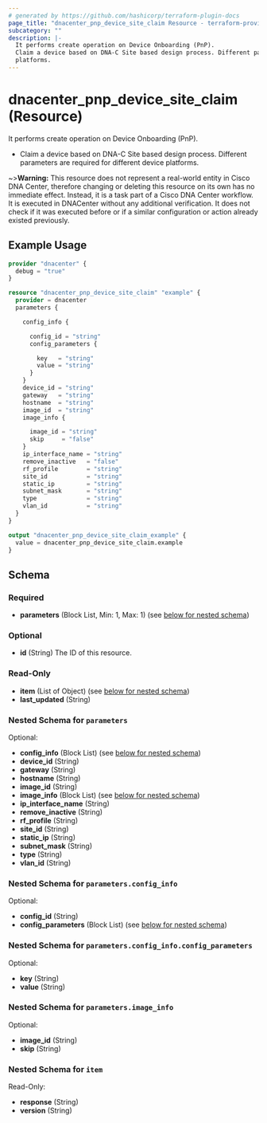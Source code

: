 ```yaml
---
# generated by https://github.com/hashicorp/terraform-plugin-docs
page_title: "dnacenter_pnp_device_site_claim Resource - terraform-provider-dnacenter"
subcategory: ""
description: |-
  It performs create operation on Device Onboarding (PnP).
  Claim a device based on DNA-C Site based design process. Different parameters are required for different device
  platforms.
---
```


# dnacenter_pnp_device_site_claim (Resource)

It performs create operation on Device Onboarding (PnP).

- Claim a device based on DNA-C Site based design process. Different parameters are required for different device
platforms.

~>**Warning:**
This resource does not represent a real-world entity in Cisco DNA Center, therefore changing or deleting this resource on its own has no immediate effect.
Instead, it is a task part of a Cisco DNA Center workflow. It is executed in DNACenter without any additional verification. It does not check if it was executed before or if a similar configuration or action already existed previously.

## Example Usage

```terraform
provider "dnacenter" {
  debug = "true"
}

resource "dnacenter_pnp_device_site_claim" "example" {
  provider = dnacenter
  parameters {

    config_info {

      config_id = "string"
      config_parameters {

        key   = "string"
        value = "string"
      }
    }
    device_id = "string"
    gateway   = "string"
    hostname  = "string"
    image_id  = "string"
    image_info {

      image_id = "string"
      skip     = "false"
    }
    ip_interface_name = "string"
    remove_inactive   = "false"
    rf_profile        = "string"
    site_id           = "string"
    static_ip         = "string"
    subnet_mask       = "string"
    type              = "string"
    vlan_id           = "string"
  }
}

output "dnacenter_pnp_device_site_claim_example" {
  value = dnacenter_pnp_device_site_claim.example
}
```

<!-- schema generated by tfplugindocs -->
## Schema

### Required

- **parameters** (Block List, Min: 1, Max: 1) (see [below for nested schema](#nestedblock--parameters))

### Optional

- **id** (String) The ID of this resource.

### Read-Only

- **item** (List of Object) (see [below for nested schema](#nestedatt--item))
- **last_updated** (String)

<a id="nestedblock--parameters"></a>
### Nested Schema for `parameters`

Optional:

- **config_info** (Block List) (see [below for nested schema](#nestedblock--parameters--config_info))
- **device_id** (String)
- **gateway** (String)
- **hostname** (String)
- **image_id** (String)
- **image_info** (Block List) (see [below for nested schema](#nestedblock--parameters--image_info))
- **ip_interface_name** (String)
- **remove_inactive** (String)
- **rf_profile** (String)
- **site_id** (String)
- **static_ip** (String)
- **subnet_mask** (String)
- **type** (String)
- **vlan_id** (String)

<a id="nestedblock--parameters--config_info"></a>
### Nested Schema for `parameters.config_info`

Optional:

- **config_id** (String)
- **config_parameters** (Block List) (see [below for nested schema](#nestedblock--parameters--config_info--config_parameters))

<a id="nestedblock--parameters--config_info--config_parameters"></a>
### Nested Schema for `parameters.config_info.config_parameters`

Optional:

- **key** (String)
- **value** (String)



<a id="nestedblock--parameters--image_info"></a>
### Nested Schema for `parameters.image_info`

Optional:

- **image_id** (String)
- **skip** (String)



<a id="nestedatt--item"></a>
### Nested Schema for `item`

Read-Only:

- **response** (String)
- **version** (String)


